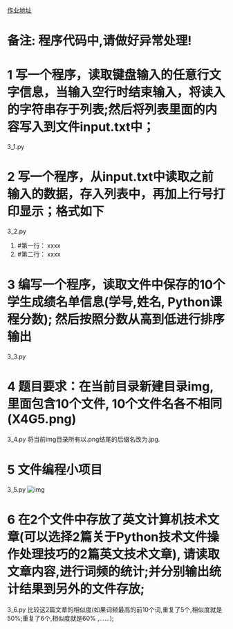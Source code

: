 [作业地址](https://note.youdao.com/ynoteshare/index.html?id=ba5af9a4c437d8f3078268f1a316a858&type=notebook#/BCFCB8BF4DED430E9255472E3DDC1BFC)

# 备注: 程序代码中,请做好异常处理!

# 1 写一个程序，读取键盘输入的任意行文字信息，当输入空行时结束输入，将读入的字符串存于列表;然后将列表里面的内容写入到文件input.txt中；
3_1.py
# 2 写一个程序，从input.txt中读取之前输入的数据，存入列表中，再加上行号打印显示；格式如下
3_2.py
1. \#第一行： xxxx
2. \#第二行： xxxx

# 3 编写一个程序，读取文件中保存的10个学生成绩名单信息(学号,姓名, Python课程分数); 然后按照分数从高到低进行排序输出
3_3.py
# 4 题目要求：在当前目录新建目录img, 里面包含10个文件, 10个文件名各不相同(X4G5.png)
3_4.py
 将当前img目录所有以.png结尾的后缀名改为.jpg.

# 5 文件编程小项目
3_5.py
![img](https://note.youdao.com/yws/public/resource/ba5af9a4c437d8f3078268f1a316a858/xmlnote/BCFCB8BF4DED430E9255472E3DDC1BFC/19A03579DEA04833AC93FA2F931B309F/25564)

# 6  在2个文件中存放了英文计算机技术文章(可以选择2篇关于Python技术文件操作处理技巧的2篇英文技术文章), 请读取文章内容,进行词频的统计;并分别输出统计结果到另外的文件存放;
3_6.py
​    比较这2篇文章的相似度(如果词频最高的前10个词,重复了5个,相似度就是50%;重复了6个,相似度就是60% ,......);